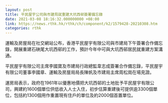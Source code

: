 ```yaml
---
layout: post
title: 平民屋宇公司與市建局就重建大坑西邨簽署備忘錄
date: 2021-03-08 18:16:32.000000000 +08:00
link: https://news.rthk.hk/rthk/ch/component/k2/1579428-20210308.htm
categories: rthk
---
```


運輸及房屋局在社交網站公布，香港平民屋宇有限公司與市建局下午簽署合作備忘錄，開展重建石硤尾大坑西邨的工作，預計今年中可與大坑西邨居民就重建方案溝通。

平民屋宇有限公司主席李國寶及市建局行政總監韋志成簽署合作備忘錄，平民屋宇有限公司董事李國章、運輸及房屋局局長陳帆及市建局主席周松崗在場見證。

運房局表示，政府在1961年以優惠地價把大坑西邨的土地批予平民屋宇有限公司，興建約1600個單位供低收入人士入住，初步估算重建後可提供逾3300個單位，包括約1300個用作重置現有住戶的單位及約2000個首置單位。
